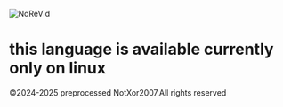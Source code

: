 ![NoReVid](https://github.com/user-attachments/assets/573c8943-6106-43e8-8206-c044e6781236)
# this language is available currently only on linux
©2024-2025 preprocessed NotXor2007.All rights reserved
